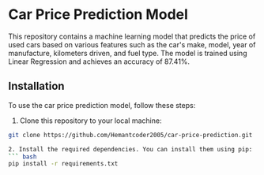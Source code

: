 # Car Price Prediction Model

This repository contains a machine learning model that predicts the price of used cars based on various features such as the car's make, model, year of manufacture, kilometers driven, and fuel type. The model is trained using Linear Regression and achieves an accuracy of 87.41%.

## Installation

To use the car price prediction model, follow these steps:

1. Clone this repository to your local machine:

```bash
git clone https://github.com/Hemantcoder2005/car-price-prediction.git

2. Install the required dependencies. You can install them using pip:
``` bash
pip install -r requirements.txt
